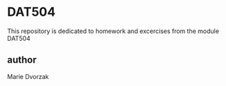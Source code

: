 # DAT504
This repository is dedicated to homework and excercises from the module DAT504
## author
Marie Dvorzak

